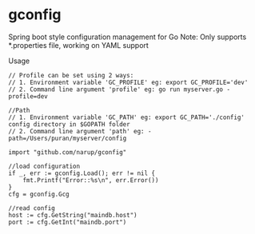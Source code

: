 # gconfig
Spring boot style configuration management for Go
Note: Only supports *.properties file, working on YAML support

Usage

    // Profile can be set using 2 ways:
    // 1. Environment variable 'GC_PROFILE' eg: export GC_PROFILE='dev'
    // 2. Command line argument 'profile' eg: go run myserver.go -profile=dev

    //Path
    // 1. Environment variable 'GC_PATH' eg: export GC_PATH='./config' config directory in $GOPATH folder
    // 2. Command line argument 'path' eg: -path=/Users/puran/myserver/config

    import "github.com/narup/gconfig"

    //load configuration
	if _, err := gconfig.Load(); err != nil {
		fmt.Printf("Error::%s\n", err.Error())
	}
	cfg = gconfig.Gcg

	//read config
	host := cfg.GetString("maindb.host")
	port := cfg.GetInt("maindb.port")

